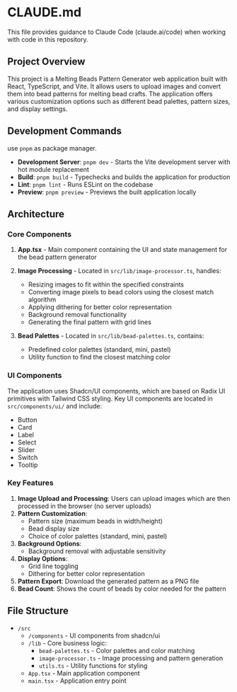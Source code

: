 # CLAUDE.md

This file provides guidance to Claude Code (claude.ai/code) when working with code in this repository.

## Project Overview

This project is a Melting Beads Pattern Generator web application built with React, TypeScript, and Vite. It allows users to upload images and convert them into bead patterns for melting bead crafts. The application offers various customization options such as different bead palettes, pattern sizes, and display settings.

## Development Commands

use `pnpm` as package manager.

- **Development Server**: `pnpm dev` - Starts the Vite development server with hot module replacement
- **Build**: `pnpm build` - Typechecks and builds the application for production
- **Lint**: `pnpm lint`  - Runs ESLint on the codebase
- **Preview**: `pnpm preview`  - Previews the built application locally

## Architecture

### Core Components

1. **App.tsx** - Main component containing the UI and state management for the bead pattern generator

2. **Image Processing** - Located in `src/lib/image-processor.ts`, handles:
   - Resizing images to fit within the specified constraints
   - Converting image pixels to bead colors using the closest match algorithm
   - Applying dithering for better color representation
   - Background removal functionality
   - Generating the final pattern with grid lines

3. **Bead Palettes** - Located in `src/lib/bead-palettes.ts`, contains:
   - Predefined color palettes (standard, mini, pastel)
   - Utility function to find the closest matching color

### UI Components

The application uses Shadcn/UI components, which are based on Radix UI primitives with Tailwind CSS styling. Key UI components are located in `src/components/ui/` and include:

- Button
- Card
- Label
- Select
- Slider
- Switch
- Tooltip

### Key Features

1. **Image Upload and Processing**: Users can upload images which are then processed in the browser (no server uploads)
2. **Pattern Customization**:
   - Pattern size (maximum beads in width/height)
   - Bead display size
   - Choice of color palettes (standard, mini, pastel)
3. **Background Options**:
   - Background removal with adjustable sensitivity
4. **Display Options**:
   - Grid line toggling
   - Dithering for better color representation
5. **Pattern Export**: Download the generated pattern as a PNG file
6. **Bead Count**: Shows the count of beads by color needed for the pattern

## File Structure

- `/src`
  - `/components` - UI components from shadcn/ui
  - `/lib` - Core business logic:
    - `bead-palettes.ts` - Color palettes and color matching
    - `image-processor.ts` - Image processing and pattern generation
    - `utils.ts` - Utility functions for styling
  - `App.tsx` - Main application component
  - `main.tsx` - Application entry point